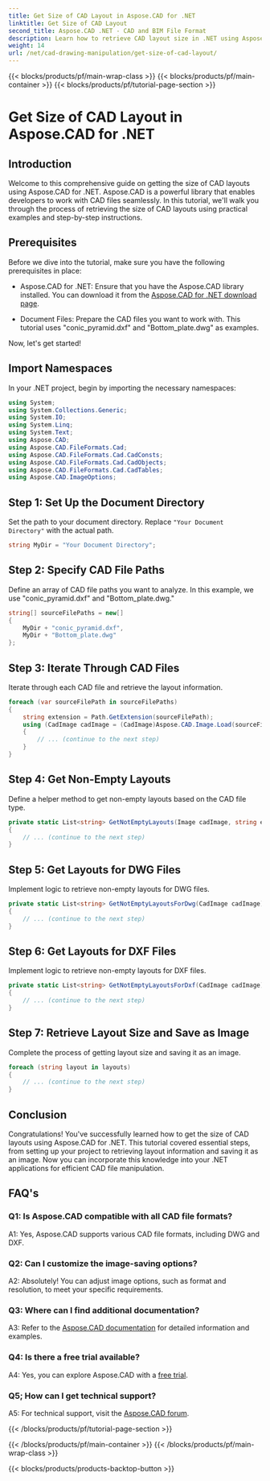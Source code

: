 ```yaml
---
title: Get Size of CAD Layout in Aspose.CAD for .NET
linktitle: Get Size of CAD Layout
second_title: Aspose.CAD .NET - CAD and BIM File Format
description: Learn how to retrieve CAD layout size in .NET using Aspose.CAD. Follow our step-by-step guide for efficient CAD file manipulation.
weight: 14
url: /net/cad-drawing-manipulation/get-size-of-cad-layout/
---
```


{{< blocks/products/pf/main-wrap-class >}}
{{< blocks/products/pf/main-container >}}
{{< blocks/products/pf/tutorial-page-section >}}

# Get Size of CAD Layout in Aspose.CAD for .NET

## Introduction

Welcome to this comprehensive guide on getting the size of CAD layouts using Aspose.CAD for .NET. Aspose.CAD is a powerful library that enables developers to work with CAD files seamlessly. In this tutorial, we'll walk you through the process of retrieving the size of CAD layouts using practical examples and step-by-step instructions.

## Prerequisites

Before we dive into the tutorial, make sure you have the following prerequisites in place:

- Aspose.CAD for .NET: Ensure that you have the Aspose.CAD library installed. You can download it from the [Aspose.CAD for .NET download page](https://releases.aspose.com/cad/net/).

- Document Files: Prepare the CAD files you want to work with. This tutorial uses "conic_pyramid.dxf" and "Bottom_plate.dwg" as examples.

Now, let's get started!

## Import Namespaces

In your .NET project, begin by importing the necessary namespaces:

```csharp
using System;
using System.Collections.Generic;
using System.IO;
using System.Linq;
using System.Text;
using Aspose.CAD;
using Aspose.CAD.FileFormats.Cad;
using Aspose.CAD.FileFormats.Cad.CadConsts;
using Aspose.CAD.FileFormats.Cad.CadObjects;
using Aspose.CAD.FileFormats.Cad.CadTables;
using Aspose.CAD.ImageOptions;
```

## Step 1: Set Up the Document Directory

Set the path to your document directory. Replace `"Your Document Directory"` with the actual path.

```csharp
string MyDir = "Your Document Directory";
```

## Step 2: Specify CAD File Paths

Define an array of CAD file paths you want to analyze. In this example, we use "conic_pyramid.dxf" and "Bottom_plate.dwg."

```csharp
string[] sourceFilePaths = new[]
{
    MyDir + "conic_pyramid.dxf",
    MyDir + "Bottom_plate.dwg"
};
```

## Step 3: Iterate Through CAD Files

Iterate through each CAD file and retrieve the layout information.

```csharp
foreach (var sourceFilePath in sourceFilePaths)
{
    string extension = Path.GetExtension(sourceFilePath);
    using (CadImage cadImage = (CadImage)Aspose.CAD.Image.Load(sourceFilePath))
    {
        // ... (continue to the next step)
    }
}
```

## Step 4: Get Non-Empty Layouts

Define a helper method to get non-empty layouts based on the CAD file type.

```csharp
private static List<string> GetNotEmptyLayouts(Image cadImage, string extension)
{
    // ... (continue to the next step)
}
```

## Step 5: Get Layouts for DWG Files

Implement logic to retrieve non-empty layouts for DWG files.

```csharp
private static List<string> GetNotEmptyLayoutsForDwg(CadImage cadImage)
{
    // ... (continue to the next step)
}
```

## Step 6: Get Layouts for DXF Files

Implement logic to retrieve non-empty layouts for DXF files.

```csharp
private static List<string> GetNotEmptyLayoutsForDxf(CadImage cadImage)
{
    // ... (continue to the next step)
}
```

## Step 7: Retrieve Layout Size and Save as Image

Complete the process of getting layout size and saving it as an image.

```csharp
foreach (string layout in layouts)
{
    // ... (continue to the next step)
}
```

## Conclusion

Congratulations! You've successfully learned how to get the size of CAD layouts using Aspose.CAD for .NET. This tutorial covered essential steps, from setting up your project to retrieving layout information and saving it as an image. Now you can incorporate this knowledge into your .NET applications for efficient CAD file manipulation.

## FAQ's

### Q1: Is Aspose.CAD compatible with all CAD file formats?

A1: Yes, Aspose.CAD supports various CAD file formats, including DWG and DXF.

### Q2: Can I customize the image-saving options?

A2: Absolutely! You can adjust image options, such as format and resolution, to meet your specific requirements.

### Q3: Where can I find additional documentation?

A3: Refer to the [Aspose.CAD documentation](https://reference.aspose.com/cad/net/) for detailed information and examples.

### Q4: Is there a free trial available?

A4: Yes, you can explore Aspose.CAD with a [free trial](https://releases.aspose.com/).

### Q5; How can I get technical support?

A5: For technical support, visit the [Aspose.CAD forum](https://forum.aspose.com/c/cad/19).

{{< /blocks/products/pf/tutorial-page-section >}}

{{< /blocks/products/pf/main-container >}}
{{< /blocks/products/pf/main-wrap-class >}}

{{< blocks/products/products-backtop-button >}}
